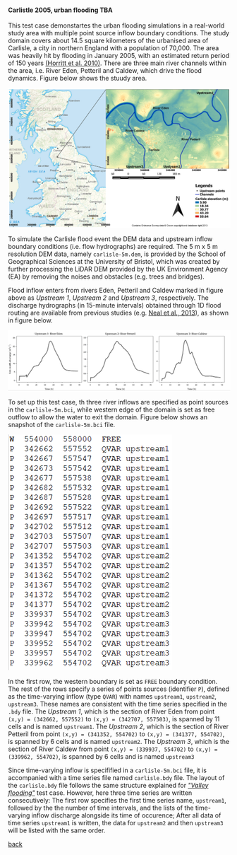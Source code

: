 #### Carlistle 2005, urban flooding TBA

<!---Why this case study? Should be different than EA5.  
Underway (MKS management): 5 m, 10 m, 20 m and 40 m for a comparision between ACC-CPU/GPU, FV1-CPU/GPU, DG2-CPU/GPU. Coarse-DG2 does not need GPU! Better velocity prediction. Compare floodplains with metrics H, F and C at t = 3 hours. Downscaling capability.--->

This test case demonstartes the urban flooding simulations in a real-world study area with multiple point source inflow boundary conditions. The study domain covers about 14.5 square kilometers of the urbanised area of Carlisle, a city in northern England with a population of 70,000. The area was heavily hit by flooding in January 2005, with an estimated return period of 150 years [(Horritt et al. 2010)](https://www.icevirtuallibrary.com/doi/pdf/10.1680/wama.2010.163.6.273). There are three main river channels within the area, i.e. River Eden, Petteril and Caldew, which drive the flood dynamics. Figure below shows the stuudy area.

![Image](/Figures/carl_1.PNG)

To simulate the Carlisle flood event the DEM data and upstream inflow boundary conditions (i.e. flow hydrographs) are required. The 5 m x 5 m resolution DEM data, namely `carlisle-5m.dem`, is provided by the School of Geographical Sciences at the University of Bristol, which was created by further processing the LiDAR DEM provided by the UK Environment Agency (EA) by removing the noises and obstacles (e.g. trees and bridges). 

Flood inflow enters from rivers Eden, Petteril and Caldew marked in figure above as *Upstream 1*, *Upstream 2* and *Upstream 3*, respectively. The discharge hydrographs (in 15-minute intervals) obtained through 1D flood routing are available from previous studies (e.g. [Neal et al., 2013](https://onlinelibrary.wiley.com/doi/10.1002/hyp.9572)), as shown in figure below.

![Image](/Figures/carl_2.PNG)

To set up this test case, th three river inflows are specified as point sources in the `carlisle-5m.bci`, while western edge of the domain is set as free outflow to allow the water to exit the domain. Figure below shows an snapshot of the `carlisle-5m.bci` file.

![Image](/Figures/carl_3.PNG)

In the first row, the western boundary is set as `FREE` boundary condition. The rest of the rows specify a series of points sources (identifier `P`), defined as the time-varying inflow (type `QVAR`) with names `upstream1`, `upstream2`, `upstream3`. These names are consistent with the time series specified in the `.bdy` file. The *Upstream 1*, which is the section of River Eden from point `(x,y) = (342662, 557552)` to `(x,y) = (342707, 557503)`, is spanned by 11 cells and is named `upstream1`. The *Upstream 2*, which is the section of River Petteril from point `(x,y) = (341352, 554702)` to `(x,y) = (341377, 554702)`, is spanned by 6 cells and is named `upstream2`. The *Upstream 3*, which is the section of River Caldew from point `(x,y) = (339937, 554702)` to `(x,y) = (339962, 554702)`, is spanned by 6 cells and is named `upstream3`

Since time-varying inflow is specifified in a `carlisle-5m.bci` file, it is accompanied with a time series file named `carlisle.bdy` file. The layout of the `carlisle.bdy` file follows the same structure explained for [*"Valley flooding"*](/EnvAcy5.md) test case. However, here three time series are written consecutively: The first row specifies the first time series name, `upstream1`, followed by the the number of time intervals, and the lists of the time-varying inflow discharge alongside its time of occurence; After all data of time series `upstream1` is written, the data for `upstream2` and then `upstream3` will be listed with the same order. 


[back](/LISFLOOD8.0.md)

